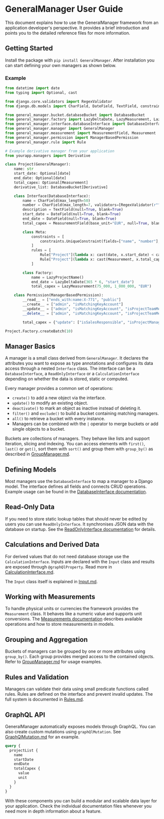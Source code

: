 # GeneralManager User Guide

This document explains how to use the GeneralManager framework from an application developer's perspective. It provides a brief introduction and points you to the detailed reference files for more information.

## Getting Started

Install the package with `pip install GeneralManager`. After installation you can start defining your own managers as shown below.

### Example

```python
from datetime import date
from typing import Optional, cast

from django.core.validators import RegexValidator
from django.db.models import CharField, DateField, TextField, constraints

from general_manager.bucket.databaseBucket import DatabaseBucket
from general_manager.factory import LazyDeltaDate, LazyMeasurement, LazyProjectName
from general_manager.interface.databaseInterface import DatabaseInterface
from general_manager.manager import GeneralManager
from general_manager.measurement import MeasurementField, Measurement
from general_manager.permission import ManagerBasedPermission
from general_manager.rule import Rule

# Example derivative manager from your application
from yourapp.managers import Derivative

class Project(GeneralManager):
    name: str
    start_date: Optional[date]
    end_date: Optional[date]
    total_capex: Optional[Measurement]
    derivative_list: DatabaseBucket[Derivative]

    class Interface(DatabaseInterface):
        name = CharField(max_length=50)
        number = CharField(max_length=7, validators=[RegexValidator(r"^AP\d{4,5}$")])
        description = TextField(null=True, blank=True)
        start_date = DateField(null=True, blank=True)
        end_date = DateField(null=True, blank=True)
        total_capex = MeasurementField(base_unit="EUR", null=True, blank=True)

        class Meta:
            constraints = [
                constraints.UniqueConstraint(fields=["name", "number"], name="unique_booking")
            ]
            rules = [
                Rule["Project"](lambda x: cast(date, x.start_date) < cast(date, x.end_date)),
                Rule["Project"](lambda x: cast(Measurement, x.total_capex) >= "0 EUR"),
            ]

        class Factory:
            name = LazyProjectName()
            end_date = LazyDeltaDate(365 * 6, "start_date")
            total_capex = LazyMeasurement(75_000, 1_000_000, "EUR")

    class Permission(ManagerBasedPermission):
        __read__ = ["ends_with:name:X-771", "public"]
        __create__ = ["admin", "isMatchingKeyAccount"]
        __update__ = ["admin", "isMatchingKeyAccount", "isProjectTeamMember"]
        __delete__ = ["admin", "isMatchingKeyAccount", "isProjectTeamMember"]

        total_capex = {"update": ["isSalesResponsible", "isProjectManager"]}

Project.Factory.createBatch(10)
```


## Manager Basics

A manager is a small class derived from `GeneralManager`. It declares the attributes you want to expose as type annotations and configures its data access through a nested `Interface` class. The interface can be a `DatabaseInterface`, a `ReadOnlyInterface` or a `CalculationInterface` depending on whether the data is stored, static or computed.

Every manager provides a common set of operations:

- `create()` to add a new object via the interface.
- `update()` to modify an existing object.
- `deactivate()` to mark an object as inactive instead of deleting it.
- `filter()` and `exclude()` to build a bucket containing matching managers.
- `all()` to retrieve a bucket with every instance.
- Managers can be combined with the `|` operator to merge buckets or add single objects to a bucket.

Buckets are collections of managers. They behave like lists and support iteration, slicing and indexing. You can access elements with `first()`, `last()` or `get()`, sort them with `sort()` and group them with `group_by()` as described in [GroupManager.md](GroupManager.md).

## Defining Models

Most managers use the `DatabaseInterface` to map a manager to a Django model. The interface defines all fields and connects CRUD operations. Example usage can be found in the [DatabaseInterface documentation](DatabaseInterface.md).

## Read-Only Data

If you need to store static lookup tables that should never be edited by users you can use `ReadOnlyInterface`. It synchronises JSON data with the database on startup. See the [ReadOnlyInterface documentation](ReadOnlyInterface.md) for details.

## Calculations and Derived Data

For derived values that do not need database storage use the `CalculationInterface`. Inputs are declared with the `Input` class and results are exposed through `@graphQlProperty`. Read more in [CalculationInterface.md](CalculationInterface.md).

The `Input` class itself is explained in [Input.md](Input.md).

## Working with Measurements

To handle physical units or currencies the framework provides the `Measurement` class. It behaves like a numeric value and supports unit conversions. The [Measurements documentation](Measurements.md) describes available operations and how to store measurements in models.

## Grouping and Aggregation

Buckets of managers can be grouped by one or more attributes using `group_by()`. Each group provides merged access to the contained objects. Refer to [GroupManager.md](GroupManager.md) for usage examples.

## Rules and Validation

Managers can validate their data using small predicate functions called rules. Rules are defined on the interface and prevent invalid updates. The full system is documented in [Rules.md](Rules.md).

## GraphQL API

GeneralManager automatically exposes models through GraphQL. You can also create custom mutations using `graphQlMutation`. See [GraphQlMutation.md](GraphQlMutation.md) for an example.

```graphql
query {
  projectList {
    name
    startDate
    endDate
    totalCapex {
      value
      unit
    }
  }
}
```

With these components you can build a modular and scalable data layer for your application. Check the individual documentation files whenever you need more in depth information about a feature.
